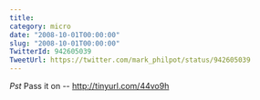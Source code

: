 ```yaml
---
title: 
category: micro
date: "2008-10-01T00:00:00"
slug: "2008-10-01T00:00:00"
TwitterId: 942605039
TweetUrl: https://twitter.com/mark_philpot/status/942605039
---
```


_Pst_ Pass it on -- http://tinyurl.com/44vo9h
